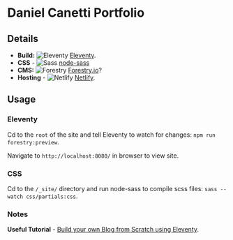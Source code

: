 # Daniel Canetti Portfolio

## Details

- **Build:** ![Eleventy](https://github.com/DanCanetti/wedding-website/blob/cms/readme/11ty.png) [Eleventy](https://www.11ty.io/).
- **CSS** - ![Sass](https://github.com/DanCanetti/wedding-website/blob/cms/readme/sass.png) [node-sass](https://github.com/sass/node-sass)
- **CMS:** ![Forestry](https://github.com/DanCanetti/wedding-website/blob/cms/readme/forestry.png) [Forestry.io](https://app.forestry.io)?
- **Hosting** - ![Netlify](https://github.com/DanCanetti/wedding-website/blob/cms/readme/netlify.png) [Netlify](https://www.netlify.com/).

## Usage

### Eleventy
Cd to the `root` of the site and tell Eleventy to watch for changes: `npm run forestry:preview`.

Navigate to `http://localhost:8080/` in browser to view site.

### CSS
Cd to the `/_site/` directory and run node-sass to compile scss files: `sass --watch css/partials:css`.


### Notes
**Useful Tutorial** - [Build your own Blog from Scratch using Eleventy](https://www.filamentgroup.com/lab/build-a-blog/).
